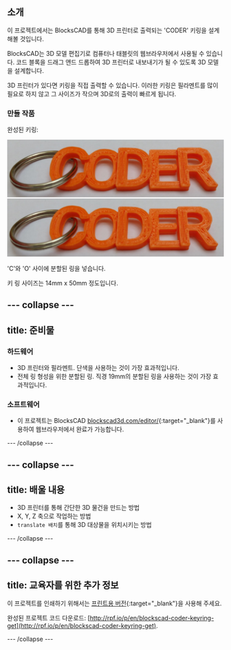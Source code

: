 ## 소개

이 프로젝트에서는 BlocksCAD를 통해 3D 프린터로 출력되는 'CODER' 키링을 설계해볼 것입니다.

BlocksCAD는 3D 모델 편집기로 컴퓨터나 태블릿의 웹브라우저에서 사용될 수 있습니다. 코드 블록을 드래그 앤드 드롭하여 3D 프린터로 내보내기가 될 수 있도록 3D 모델을 설계합니다.

3D 프린터가 있다면 키링을 직접 출력할 수 있습니다. 이러한 키링은 필라멘트를 많이 필요로 하지 않고 그 사이즈가 작으며 3D로의 출력이 빠르게 됩니다.

### 만들 작품

완성된 키링:

![스크린샷](images/coder-keyring.png) ![스크린샷](images/coder-keyring.png)

'C'와 'O' 사이에 분할된 링을 넣습니다.

키 링 사이즈는 14mm x 50mm 정도입니다.

--- collapse ---
---
title: 준비물
---

### 하드웨어

+ 3D 프린터와 필라멘트. 단색을 사용하는 것이 가장 효과적입니다.
+ 전체 링 형성을 위한 분할된 링. 직경 19mm의 분할된 링을 사용하는 것이 가장 효과적입니다.

### 소프트웨어

+ 이 프로젝트는 BlocksCAD [blockscad3d.com/editor/](https://www.blockscad3d.com/editor){:target="_blank"}를 사용하여 웹브라우저에서 완료가 가능합니다.

--- /collapse ---

--- collapse ---
---
title: 배울 내용
---

+ 3D 프린터를 통해 간단한 3D 물건을 만드는 방법
+ X, Y, Z 축으로 작업하는 방법
+ `translate 배치`를 통해 3D 대상물을 위치시키는 방법

--- /collapse ---

--- collapse ---
---
title: 교육자를 위한 추가 정보
---

이 프로젝트를 인쇄하기 위해서는 [프린트용 버전](https://projects.raspberrypi.org/en/projects/blockscad-coder-keyring/print){:target="_blank"}을 사용해 주세요.

완성된 프로젝트 코드 다운로드: [http://rpf.io/p/en/blockscad-coder-keyring-get](http://rpf.io/p/en/blockscad-coder-keyring-get).

--- /collapse ---
